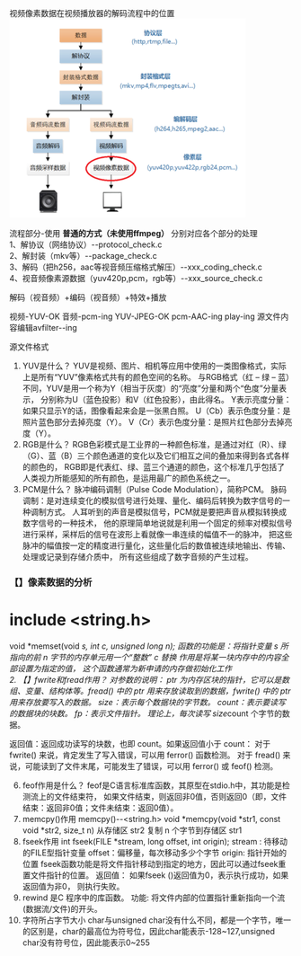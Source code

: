 视频像素数据在视频播放器的解码流程中的位置
![img.png](视频播放流程及各个部分数据.png)

流程部分-使用 **普通的方式（未使用ffmpeg）** 分别对应各个部分的处理  
1、解协议（网络协议）--protocol_check.c  
2、解封装（mkv等）--package_check.c  
3、解码（把h256，aac等视音频压缩格式解压）--xxx_coding_check.c  
4、视音频像素源数据（yuv420p,pcm，rgb等）--xxx_source_check.c   

解码（视音频）+编码（视音频）+特效+播放

视频-YUV-OK
音频-pcm-ing
YUV-JPEG-OK
pcm-AAC-ing
play-ing
源文件内容编辑avfilter--ing

源文件格式
1. YUV是什么？
   YUV是视频、图片、相机等应用中使用的一类图像格式，实际上是所有“YUV”像素格式共有的颜色空间的名称。
   与RGB格式（红 – 绿 – 蓝）不同，YUV是用一个称为Y（相当于灰度）的“亮度”分量和两个“色度”分量表示，
   分别称为U（蓝色投影）和V（红色投影），由此得名。
   Y表示亮度分量：如果只显示Y的话，图像看起来会是一张黑白照。
   U（Cb）表示色度分量：是照片蓝色部分去掉亮度（Y）。
   V（Cr）表示色度分量：是照片红色部分去掉亮度（Y）。
2. RGB是什么？
   RGB色彩模式是工业界的一种颜色标准，是通过对红（R）、绿（G）、蓝（B）三个颜色通道的变化以及它们相互之间的叠加来得到各式各样的颜色的，
   RGB即是代表红、绿、蓝三个通道的颜色，这个标准几乎包括了人类视力所能感知的所有颜色，是运用最广的颜色系统之一。
3. PCM是什么？
   脉冲编码调制（Pulse Code Modulation），简称PCM。
   脉码调制：是对连续变化的模拟信号进行处理、量化、编码后转换为数字信号的一种调制方式。
   人耳听到的声音是模拟信号，PCM就是要把声音从模拟转换成数字信号的一种技术，
   他的原理简单地说就是利用一个固定的频率对模拟信号进行采样，采样后的信号在波形上看就像一串连续的幅值不一的脉冲，
   把这些脉冲的幅值按一定的精度进行量化，这些量化后的数值被连续地输出、传输、处理或记录到存储介质中，
   所有这些组成了数字音频的产生过程。


### 【】像素数据的分析

# include <string.h>
void *memset(void *s, int c, unsigned long n);
函数的功能是：将指针变量 s 所指向的前 n 字节的内存单元用一个“整数” c 替换
作用是将某一块内存中的内容全部设置为指定的值， 这个函数通常为新申请的内存做初始化工作  
2. 【】fwrite和fread作用？
对参数的说明：
  ptr 为内存区块的指针，它可以是数组、变量、结构体等。fread() 中的 ptr 用来存放读取到的数据，fwrite() 中的 ptr 用来存放要写入的数据。
  size：表示每个数据块的字节数。
  count：表示要读写的数据块的块数。
  fp：表示文件指针。
  理论上，每次读写 size*count 个字节的数据。

返回值：返回成功读写的块数，也即 count。如果返回值小于 count：
对于 fwrite() 来说，肯定发生了写入错误，可以用 ferror() 函数检测。
对于 fread() 来说，可能读到了文件末尾，可能发生了错误，可以用 ferror() 或 feof() 检测。


6. feof作用是什么？
   feof是C语言标准库函数，其原型在stdio.h中，其功能是检测流上的文件结束符，
   如果文件结束，则返回非0值，否则返回0（即，文件结束：返回非0值；文件未结束：返回0值）。
7. memcpy()作用
   memcpy()--<string.h>
   void *memcpy(void *str1, const void *str2, size_t n) 从存储区 str2 复制 n 个字节到存储区 str1
8. fseek作用
   int fseek(FILE *stream, long offset, int origin);
   stream : 待移动的FILE型指针变量
   offset：偏移量，每次移动多少个字节
   origin: 指针开始的位置
   fseek函数功能是将文件指针移动到指定的地方，因此可以通过fseek重置文件指针的位置。 
   返回值： 如果fseek ()返回值为0，表示执行成功，如果返回值为非0， 则执行失败。
9. rewind
   是C 程序中的库函数。 功能: 将文件内部的位置指针重新指向一个流(数据流/文件)的开头。
10. 字符所占字节大小
    char与unsigned char没有什么不同，都是一个字节，唯一的区别是，char的最高位为符号位，因此char能表示-128~127,unsigned char没有符号位，因此能表示0~255


